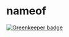 # nameof

[![Greenkeeper badge](https://badges.greenkeeper.io/engineforce/nameof.svg)](https://greenkeeper.io/)